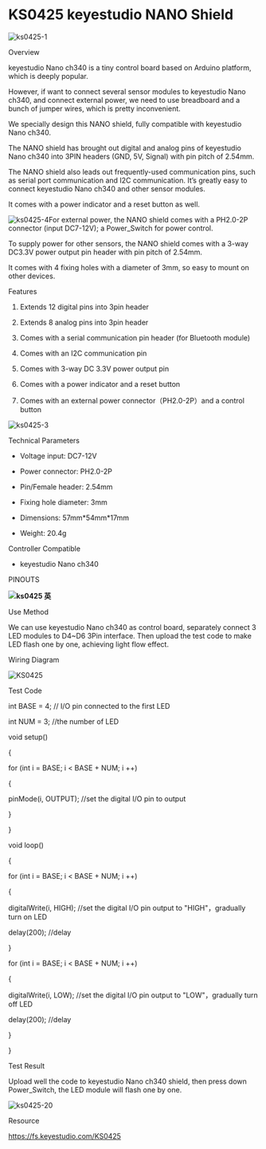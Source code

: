 # **KS0425 keyestudio NANO Shield**


![ks0425-1](KS0425/media/82357c62d16de7b67e445f089c54c70f.jpeg)

 Overview

keyestudio Nano ch340 is a tiny control board based on Arduino platform, which
is deeply popular.

However, if want to connect several sensor modules to keyestudio Nano ch340, and
connect external power, we need to use breadboard and a bunch of jumper wires,
which is pretty inconvenient.

We specially design this NANO shield, fully compatible with keyestudio Nano
ch340.

The NANO shield has brought out digital and analog pins of keyestudio Nano ch340
into 3PIN headers (GND, 5V, Signal) with pin pitch of 2.54mm.

The NANO shield also leads out frequently-used communication pins, such as
serial port communication and I2C communication. It’s greatly easy to connect
keyestudio Nano ch340 and other sensor modules.

It comes with a power indicator and a reset button as well.

![ks0425-4](KS0425/media/98bf9c07ef346b5a97d9c99c9833505a.jpeg)For external power, the
NANO shield comes with a PH2.0-2P connector (input DC7-12V); a Power_Switch for
power control.

To supply power for other sensors, the NANO shield comes with a 3-way DC3.3V
power output pin header with pin pitch of 2.54mm.

It comes with 4 fixing holes with a diameter of 3mm, so easy to mount on other
devices.

 Features

1.  Extends 12 digital pins into 3pin header

2.  Extends 8 analog pins into 3pin header

3.  Comes with a serial communication pin header (for Bluetooth module)

4.  Comes with an I2C communication pin

5.  Comes with 3-way DC 3.3V power output pin

6.  Comes with a power indicator and a reset button

7.  Comes with an external power connector（PH2.0-2P）and a control button

![ks0425-3](KS0425/media/7e2c85cb775229c625bb79f5704a684a.jpeg)

 Technical Parameters

-   Voltage input: DC7-12V

-   Power connector: PH2.0-2P

-   Pin/Female header: 2.54mm

-   Fixing hole diameter: 3mm

-   Dimensions: 57mm\*54mm\*17mm

-   Weight: 20.4g

 Controller Compatible

-   keyestudio Nano ch340

 PINOUTS

**![ks0425 英](KS0425/media/bffe59e8151db9645768d3a29a9b06a6.png)**

 Use Method

We can use keyestudio Nano ch340 as control board, separately connect 3 LED
modules to D4\~D6 3Pin interface. Then upload the test code to make LED flash
one by one, achieving light flow effect.

 Wiring Diagram

![KS0425](KS0425/media/58533374042c0e45a318785306097998.png)

 Test Code

int BASE = 4; // I/O pin connected to the first LED

int NUM = 3; //the number of LED

void setup()

{

for (int i = BASE; i \< BASE + NUM; i ++)

{

pinMode(i, OUTPUT); //set the digital I/O pin to output

}

}

void loop()

{

for (int i = BASE; i \< BASE + NUM; i ++)

{

digitalWrite(i, HIGH); //set the digital I/O pin output to "HIGH"，gradually
turn on LED

delay(200); //delay

}

for (int i = BASE; i \< BASE + NUM; i ++)

{

digitalWrite(i, LOW); //set the digital I/O pin output to "LOW"，gradually turn
off LED

delay(200); //delay

}

}

 Test Result

Upload well the code to keyestudio Nano ch340 shield, then press down
Power_Switch, the LED module will flash one by one.

![ks0425-20](KS0425/media/39a188676f79c6bafd8e55c445b2eb7a.jpeg)

Resource

<https://fs.keyestudio.com/KS0425>
